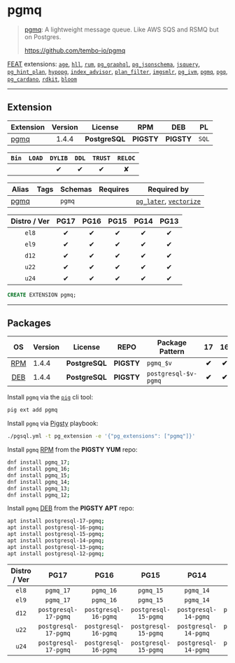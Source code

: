 # pgmq


> [pgmq](https://github.com/tembo-io/pgmq): A lightweight message queue. Like AWS SQS and RSMQ but on Postgres.
>
> https://github.com/tembo-io/pgmq





[FEAT](/feat) extensions: [`age`](/age), [`hll`](/hll), [`rum`](/rum), [`pg_graphql`](/pg_graphql), [`pg_jsonschema`](/pg_jsonschema), [`jsquery`](/jsquery), [`pg_hint_plan`](/pg_hint_plan), [`hypopg`](/hypopg), [`index_advisor`](/index_advisor), [`plan_filter`](/plan_filter), [`imgsmlr`](/imgsmlr), [`pg_ivm`](/pg_ivm), [`pgmq`](/pgmq), [`pgq`](/pgq), [`pg_cardano`](/pg_cardano), [`rdkit`](/rdkit), [`bloom`](/bloom)


-------
## Extension


| Extension | Version | License | RPM | DEB | PL |
|-----------|:-------:|:-------:|:---:|:---:|:--:|
| [pgmq](https://github.com/tembo-io/pgmq) | 1.4.4 | **<span class="tcblue">PostgreSQL</span>** | **<span class="tcwarn">PIGSTY</span>** | **<span class="tcwarn">PIGSTY</span>** | `SQL` |



| `Bin` | `LOAD` | `DYLIB` | `DDL` | `TRUST` | `RELOC` |
|:-----:|:------:|:-------:|:-----:|:-------:|:-------:|
|  |  | <span class="tcblue">✔</span> | <span class="tcblue">✔</span> | <span class="tcblue">✔</span> | <span class="tcwarn">✘</span> |



| Alias | Tags | Schemas | Requires | Required by |
|-------|------|---------|----------|-------------|
| [pgmq](/pgmq) |  | `pgmq` |  | [`pg_later`](/pg_later), [`vectorize`](/vectorize) |



| Distro / Ver | PG17 | PG16 | PG15 | PG14 | PG13 |
|:------------:|:----:|:----:|:----:|:----:|:----:|
| `el8` | <span class="tcblue">✔</span> | <span class="tcblue">✔</span> | <span class="tcblue">✔</span> | <span class="tcblue">✔</span> | <span class="tcblue">✔</span> |
| `el9` | <span class="tcblue">✔</span> | <span class="tcblue">✔</span> | <span class="tcblue">✔</span> | <span class="tcblue">✔</span> | <span class="tcblue">✔</span> |
| `d12` | <span class="tcblue">✔</span> | <span class="tcblue">✔</span> | <span class="tcblue">✔</span> | <span class="tcblue">✔</span> | <span class="tcblue">✔</span> |
| `u22` | <span class="tcblue">✔</span> | <span class="tcblue">✔</span> | <span class="tcblue">✔</span> | <span class="tcblue">✔</span> | <span class="tcblue">✔</span> |
| `u24` | <span class="tcblue">✔</span> | <span class="tcblue">✔</span> | <span class="tcblue">✔</span> | <span class="tcblue">✔</span> | <span class="tcblue">✔</span> |





```sql
CREATE EXTENSION pgmq;
```

-----------


## Packages


| OS | Version | License | REPO | Package Pattern | 17 | 16 | 15 | 14 | 13 | Dependency |
|:--:|---------|:-------:|:----:|-----------------|:--:|:--:|:--:|:--:|:--:|------------|
| [RPM](/rpm) | 1.4.4 | **<span class="tcblue">PostgreSQL</span>** | **<span class="tcwarn">PIGSTY</span>** | `pgmq_$v` | **<span class="tcwarn">✔</span>** | **<span class="tcwarn">✔</span>** | **<span class="tcwarn">✔</span>** | **<span class="tcwarn">✔</span>** | **<span class="tcwarn">✔</span>** |  |
| [DEB](/deb) | 1.4.4 | **<span class="tcblue">PostgreSQL</span>** | **<span class="tcwarn">PIGSTY</span>** | `postgresql-$v-pgmq` | **<span class="tcwarn">✔</span>** | **<span class="tcwarn">✔</span>** | **<span class="tcwarn">✔</span>** | **<span class="tcwarn">✔</span>** | **<span class="tcwarn">✔</span>** |  |



Install `pgmq` via the [`pig`](https://github.com/pgsty/pig) cli tool:

```bash
pig ext add pgmq
```


Install `pgmq` via [Pigsty](https://pigsty.io/docs/pgext/usage/install/) playbook:

```bash
./pgsql.yml -t pg_extension -e '{"pg_extensions": ["pgmq"]}'
```


Install `pgmq` [RPM](/rpm) from the **<span class="tcwarn">PIGSTY</span>** **YUM** repo:

```bash
dnf install pgmq_17;
dnf install pgmq_16;
dnf install pgmq_15;
dnf install pgmq_14;
dnf install pgmq_13;
dnf install pgmq_12;
```


Install `pgmq` [DEB](/deb) from the **<span class="tcwarn">PIGSTY</span>** **APT** repo:

```bash
apt install postgresql-17-pgmq;
apt install postgresql-16-pgmq;
apt install postgresql-15-pgmq;
apt install postgresql-14-pgmq;
apt install postgresql-13-pgmq;
apt install postgresql-12-pgmq;
```




| Distro / Ver | PG17 | PG16 | PG15 | PG14 | PG13 |
|:------------:|:----:|:----:|:----:|:----:|:----:|
| `el8` | `pgmq_17` | `pgmq_16` | `pgmq_15` | `pgmq_14` | `pgmq_13` |
| `el9` | `pgmq_17` | `pgmq_16` | `pgmq_15` | `pgmq_14` | `pgmq_13` |
| `d12` | `postgresql-17-pgmq` | `postgresql-16-pgmq` | `postgresql-15-pgmq` | `postgresql-14-pgmq` | `postgresql-13-pgmq` |
| `u22` | `postgresql-17-pgmq` | `postgresql-16-pgmq` | `postgresql-15-pgmq` | `postgresql-14-pgmq` | `postgresql-13-pgmq` |
| `u24` | `postgresql-17-pgmq` | `postgresql-16-pgmq` | `postgresql-15-pgmq` | `postgresql-14-pgmq` | `postgresql-13-pgmq` |





